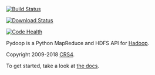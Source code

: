 [![Build Status](https://travis-ci.org/crs4/pydoop.png)](https://travis-ci.org/crs4/pydoop)

[![Download Status](https://img.shields.io/pypi/dm/pydoop.svg)](https://pypi.python.org/pypi/pydoop)

[![Code Health](https://landscape.io/github/crs4/pydoop/develop/landscape.svg?style=flat)](https://landscape.io/github/crs4/pydoop/develop)

Pydoop is a Python MapReduce and HDFS API for
[Hadoop](http://hadoop.apache.org/).

Copyright 2009-2018 [CRS4](http://www.crs4.it/).

To get started, take a look at [the docs](http://crs4.github.io/pydoop/).
